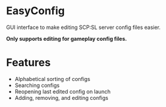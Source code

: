 # EasyConfig

GUI interface to make editing SCP:SL server config files easier.

**Only supports editing for gameplay config files.**

# Features
- Alphabetical sorting of configs
- Searching configs
- Reopening last edited config on launch
- Adding, removing, and editing configs
